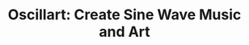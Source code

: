 ---
title: 'Oscillart: Create Sine Wave Music and Art'
contributor: "celesteroselli"
description: "Build your own Javascript web app! You'll use the Javascript Web-Audio API to play music, the Javascript Canvas to draw sine waves, the MediaRecorder API to record videos of your artwork. Plus, you'll add in sliders and inputs that allow users to customize their artwork and music."
video: 'https://hc-cdn.hel1.your-objectstorage.com/s/v3/51c6f8cd3eff6b9eebe8eb9d8ab03a16ee44dc44_demo.mp4'
thumbnail: 'https://hc-cdn.hel1.your-objectstorage.com/s/v3/b92f3ffecfeeb0acde9165070908c1a026265752_untitled_design__23_.png'
keywords: 'music, art, javascript, audio, web-app, creative'
timeEstimate: '5 Hours'
difficulty: 'Beginner, Intermediate'
slug: 'oscillart'
isBatch: True
---